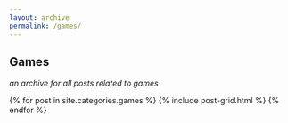 ```yaml
---
layout: archive
permalink: /games/
---
```


<h2 class="center">Games</h2>
<p class="center"><em>an archive for all posts related to games</em></p>
<div class="tiles">
{% for post in site.categories.games %}
  {% include post-grid.html %}
{% endfor %}
</div><!-- /.tiles -->

